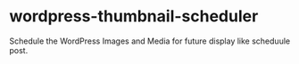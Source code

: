 # wordpress-thumbnail-scheduler
Schedule the WordPress Images and Media for future display like scheduule post.
